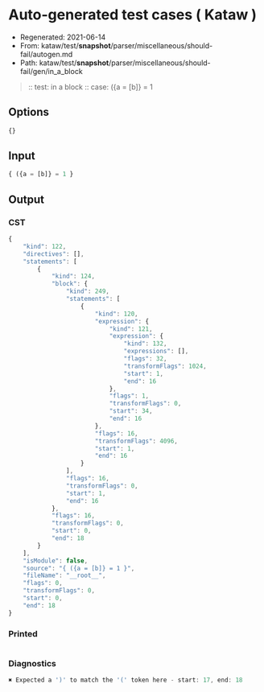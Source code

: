 # Auto-generated test cases ( Kataw )
- Regenerated: 2021-06-14
- From: kataw/test/__snapshot__/parser/miscellaneous/should-fail/autogen.md
- Path: kataw/test/__snapshot__/parser/miscellaneous/should-fail/gen/in_a_block
> :: test: in a block
> :: case: ({a = [b]} = 1
## Options

`````js
{}
`````
## Input

`````js
{ ({a = [b]} = 1 }
`````
## Output

### CST

```javascript
{
    "kind": 122,
    "directives": [],
    "statements": [
        {
            "kind": 124,
            "block": {
                "kind": 249,
                "statements": [
                    {
                        "kind": 120,
                        "expression": {
                            "kind": 121,
                            "expression": {
                                "kind": 132,
                                "expressions": [],
                                "flags": 32,
                                "transformFlags": 1024,
                                "start": 1,
                                "end": 16
                            },
                            "flags": 1,
                            "transformFlags": 0,
                            "start": 34,
                            "end": 16
                        },
                        "flags": 16,
                        "transformFlags": 4096,
                        "start": 1,
                        "end": 16
                    }
                ],
                "flags": 16,
                "transformFlags": 0,
                "start": 1,
                "end": 16
            },
            "flags": 16,
            "transformFlags": 0,
            "start": 0,
            "end": 18
        }
    ],
    "isModule": false,
    "source": "{ ({a = [b]} = 1 }",
    "fileName": "__root__",
    "flags": 0,
    "transformFlags": 0,
    "start": 0,
    "end": 18
}
```

### Printed

```javascript

```

### Diagnostics

```javascript
✖ Expected a ')' to match the '(' token here - start: 17, end: 18

```

